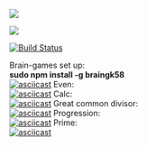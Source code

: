 <a href="https://codeclimate.com/github/kir58/project-lvl1-s412/maintainability"><img src="https://api.codeclimate.com/v1/badges/989d2dfe494ad8f7aee8/maintainability" /></a>

<a href="https://codeclimate.com/github/kir58/project-lvl1-s412/test_coverage"><img src="https://api.codeclimate.com/v1/badges/989d2dfe494ad8f7aee8/test_coverage" /></a>

[![Build Status](https://travis-ci.org/kir58/project-lvl1-s412.svg?branch=master)](https://travis-ci.org/kir58/project-lvl1-s412)

Brain-games set up:  
**sudo npm install -g braingk58**   
[![asciicast](https://asciinema.org/a/szJneOvmPD9VhJdj37vKOP52R.png)](https://asciinema.org/a/szJneOvmPD9VhJdj37vKOP52R) 
Even:  
[![asciicast](https://asciinema.org/a/2aarRFpAn8chLajpjHUjDUM7E.png)](https://asciinema.org/a/2aarRFpAn8chLajpjHUjDUM7E)
Calc:  
[![asciicast](https://asciinema.org/a/DfRiqmk3PJ2r2r7MGcomLyTjG.png)](https://asciinema.org/a/DfRiqmk3PJ2r2r7MGcomLyTjG)
Great common divisor:  
[![asciicast](https://asciinema.org/a/2idAKdYFnseJ80gsolo6ec3lR.png)](https://asciinema.org/a/2idAKdYFnseJ80gsolo6ec3lR)
Progression:  
[![asciicast](https://asciinema.org/a/Z9VXN7fxJ7fz0wIczWOFqHo3m.png)](https://asciinema.org/a/Z9VXN7fxJ7fz0wIczWOFqHo3m)
Prime:  
[![asciicast](https://asciinema.org/a/WXlEzmFWj6s77ecNFbegqQz8g.png)](https://asciinema.org/a/WXlEzmFWj6s77ecNFbegqQz8g)

